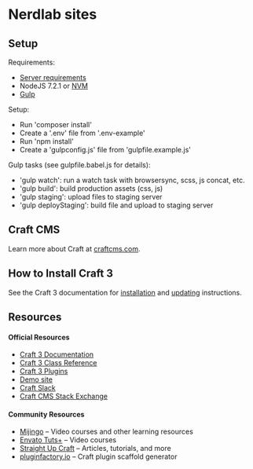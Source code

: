 # Nerdlab sites

## Setup

Requirements:
- [Server requirements](https://github.com/craftcms/docs/blob/master/en/requirements.md)
- NodeJS 7.2.1 or [NVM](https://github.com/creationix/nvm)
- [Gulp](https://gulpjs.com/)

Setup:
- Run 'composer install'
- Create a '.env' file from '.env-example'
- Run 'npm install'
- Create a 'gulpconfig.js' file from 'gulpfile.example.js'

Gulp tasks (see gulpfile.babel.js for details):
- 'gulp watch': run a watch task with browsersync, scss, js concat, etc.
- 'gulp build': build production assets (css, js)
- 'gulp staging': upload files to staging server
- 'gulp deployStaging': build file and upload to staging server

## Craft CMS

Learn more about Craft at [craftcms.com](https://craftcms.com).

## How to Install Craft 3

See the Craft 3 documentation for [installation](https://github.com/craftcms/docs/blob/master/en/installation.md) and [updating](https://github.com/craftcms/docs/blob/master/en/upgrade.md) instructions.

## Resources

#### Official Resources
- [Craft 3 Documentation](https://github.com/craftcms/docs)
- [Craft 3 Class Reference](https://docs.craftcms.com/api/v3/)
- [Craft 3 Plugins](https://plugins.craftcms.com)
- [Demo site](https://demo.craftcms.com/)
- [Craft Slack](https://craftcms.com/community#slack)
- [Craft CMS Stack Exchange](http://craftcms.stackexchange.com/)

#### Community Resources
- [Mijingo](https://mijingo.com/craft) – Video courses and other learning resources
- [Envato Tuts+](https://webdesign.tutsplus.com/categories/craft-cms/courses) – Video courses
- [Straight Up Craft](http://straightupcraft.com/) – Articles, tutorials, and more
- [pluginfactory.io](https://pluginfactory.io/) – Craft plugin scaffold generator
